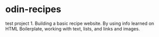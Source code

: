 # odin-recipes
test project 1.
Building a basic recipe website.
By using info learned on HTML Boilerplate, working with text, lists, and links and images.